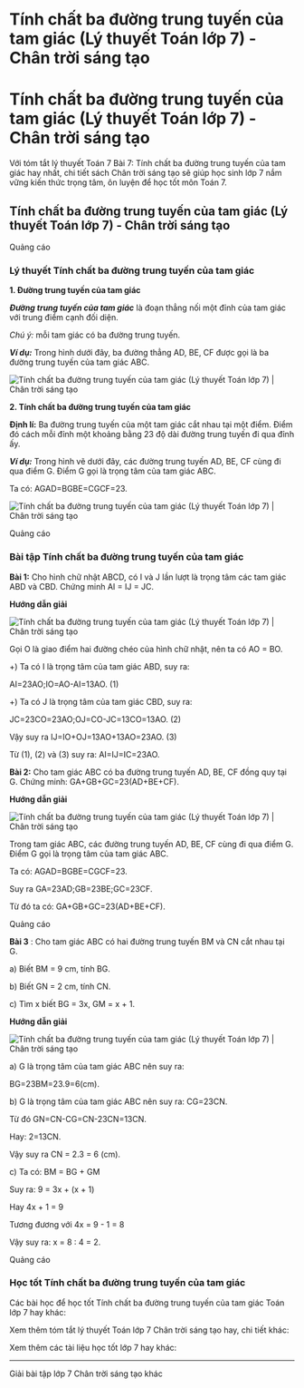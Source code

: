 # Tính chất ba đường trung tuyến của tam giác (Lý thuyết Toán lớp 7) - Chân trời sáng tạo

# Tính chất ba đường trung tuyến của tam giác (Lý thuyết Toán lớp 7) - Chân trời sáng tạo

Với tóm tắt lý thuyết Toán 7 Bài 7: Tính chất ba đường trung tuyến của tam giác hay nhất, chi tiết sách Chân trời sáng tạo sẽ giúp học sinh lớp 7 nắm vững kiến thức trọng tâm, ôn luyện để học tốt môn Toán 7.

## Tính chất ba đường trung tuyến của tam giác (Lý thuyết Toán lớp 7) - Chân trời sáng tạo

Quảng cáo

### **Lý thuyết Tính chất ba đường trung tuyến của tam giác**

**1\. Đường trung tuyến của tam giác**

**_Đường trung tuyến của tam giác_** là đoạn thẳng nối một đỉnh của tam giác với trung điểm cạnh đối diện.

_Chú ý:_ mỗi tam giác có ba đường trung tuyến.

**_Ví dụ:_** Trong hình dưới đây, ba đường thẳng AD, BE, CF được gọi là ba đường trung tuyến của tam giác ABC.

![Tính chất ba đường trung tuyến của tam giác \(Lý thuyết Toán lớp 7\) | Chân trời sáng tạo](https://vietjack.com/toan-7-ct/images/ly-thuyet-bai-7-tinh-chat-ba-duong-trung-tuyen-cua-tam-giac-186009.PNG)

**2\. Tính chất ba đường trung tuyến của tam giác**

**Định lí:** Ba đường trung tuyến của một tam giác cắt nhau tại một điểm. Điểm đó cách mỗi đỉnh một khoảng bằng 23 độ dài đường trung tuyến đi qua đỉnh ấy.

**_Ví dụ:_** Trong hình vẽ dưới đây, các đường trung tuyến AD, BE, CF cùng đi qua điểm G. Điểm G gọi là trọng tâm của tam giác ABC.

Ta có: AGAD=BGBE=CGCF=23.

![Tính chất ba đường trung tuyến của tam giác \(Lý thuyết Toán lớp 7\) | Chân trời sáng tạo](https://vietjack.com/toan-7-ct/images/ly-thuyet-bai-7-tinh-chat-ba-duong-trung-tuyen-cua-tam-giac-186010.PNG)

Quảng cáo

### **Bài tập Tính chất ba đường trung tuyến của tam giác**

**Bài 1:** Cho hình chữ nhật ABCD, có I và J lần lượt là trọng tâm các tam giác ABD và CBD. Chứng minh AI = IJ = JC.

**Hướng dẫn giải**

![Tính chất ba đường trung tuyến của tam giác \(Lý thuyết Toán lớp 7\) | Chân trời sáng tạo](https://vietjack.com/toan-7-ct/images/ly-thuyet-bai-7-tinh-chat-ba-duong-trung-tuyen-cua-tam-giac-186011.PNG)

Gọi O là giao điểm hai đường chéo của hình chữ nhật, nên ta có AO = BO.

+) Ta có I là trọng tâm của tam giác ABD, suy ra:

AI=23AO;IO=AO-AI=13AO. (1)

+) Ta có J là trọng tâm của tam giác CBD, suy ra:

JC=23CO=23AO;OJ=CO-JC=13CO=13AO. (2)

Vậy suy ra IJ=IO+OJ=13AO+13AO=23AO. (3)

Từ (1), (2) và (3) suy ra: AI=IJ=IC=23AO.

**Bài 2:** Cho tam giác ABC có ba đường trung tuyến AD, BE, CF đồng quy tại G. Chứng minh: GA+GB+GC=23(AD+BE+CF).

**Hướng dẫn giải**

![Tính chất ba đường trung tuyến của tam giác \(Lý thuyết Toán lớp 7\) | Chân trời sáng tạo](https://vietjack.com/toan-7-ct/images/ly-thuyet-bai-7-tinh-chat-ba-duong-trung-tuyen-cua-tam-giac-186012.PNG)

Trong tam giác ABC, các đường trung tuyến AD, BE, CF cùng đi qua điểm G. Điểm G gọi là trọng tâm của tam giác ABC.

Ta có: AGAD=BGBE=CGCF=23.

Suy ra GA=23AD;GB=23BE;GC=23CF.

Từ đó ta có: GA+GB+GC=23(AD+BE+CF).

Quảng cáo

**Bài 3** : Cho tam giác ABC có hai đường trung tuyến BM và CN cắt nhau tại G.

a) Biết BM = 9 cm, tính BG.

b) Biết GN = 2 cm, tính CN.

c) Tìm x biết BG = 3x, GM = x + 1.

**Hướng dẫn giải**

![Tính chất ba đường trung tuyến của tam giác \(Lý thuyết Toán lớp 7\) | Chân trời sáng tạo](https://vietjack.com/toan-7-ct/images/ly-thuyet-bai-7-tinh-chat-ba-duong-trung-tuyen-cua-tam-giac-186013.PNG)

a) G là trọng tâm của tam giác ABC nên suy ra:

BG=23BM=23.9=6(cm).  


b) G là trọng tâm của tam giác ABC nên suy ra: CG=23CN.

Từ đó GN=CN-CG=CN-23CN=13CN.

Hay: 2=13CN.

Vậy suy ra CN = 2.3 = 6 (cm).

c) Ta có: BM = BG + GM

Suy ra: 9 = 3x + (x + 1)

Hay 4x + 1 = 9

Tương đương với 4x = 9 - 1 = 8

Vậy suy ra: x = 8 : 4 = 2.

Quảng cáo

### **Học tốt Tính chất ba đường trung tuyến của tam giác**

Các bài học để học tốt Tính chất ba đường trung tuyến của tam giác Toán lớp 7 hay khác:

Xem thêm tóm tắt lý thuyết Toán lớp 7 Chân trời sáng tạo hay, chi tiết khác:

Xem thêm các tài liệu học tốt lớp 7 hay khác:

* * *

Giải bài tập lớp 7 Chân trời sáng tạo khác
